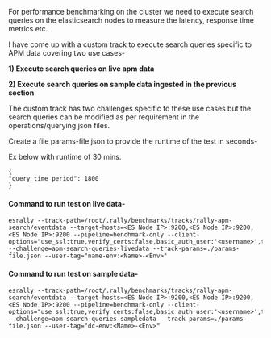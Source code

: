 <!-- wp:paragraph -->
<p>For performance benchmarking on the cluster we need to execute search queries on the elasticsearch nodes to measure the latency, response time metrics etc.</p>
<!-- /wp:paragraph -->

<!-- wp:paragraph -->
<p>I have come up with a custom track to execute search queries specific to APM data covering two use cases-</p>
<!-- /wp:paragraph -->

<!-- wp:paragraph -->
<p><strong>1) Execute search queries on live apm data </strong></p>
<!-- /wp:paragraph -->

<!-- wp:paragraph -->
<p><strong>2) Execute search queries on sample data ingested in the previous section</strong></p>
<!-- /wp:paragraph -->

<!-- wp:paragraph -->
<p>The custom track has two challenges specific to these use cases but the search queries can be modified as per requirement in the operations/querying json files.</p>
<!-- /wp:paragraph -->

<!-- wp:paragraph -->
<p>Create a file params-file.json to provide the runtime of the test in seconds-</p>
<!-- /wp:paragraph -->

<!-- wp:paragraph -->
<p>Ex below with runtime of 30 mins.</p>
<!-- /wp:paragraph -->

<!-- wp:preformatted -->
<pre class="wp-block-preformatted"><code>{</code>
<code>"query_time_period": 1800</code>
<code>}</code></pre>
<!-- /wp:preformatted -->

<!-- wp:heading {"level":4} -->
<h4>Command to run test on live data-</h4>
<!-- /wp:heading -->

<!-- wp:code -->
<pre class="wp-block-code"><code>esrally --track-path=/root/.rally/benchmarks/tracks/rally-apm-search/eventdata --target-hosts=&lt;ES Node IP>:9200,&lt;ES Node IP>:9200,&lt;ES Node IP>:9200 --pipeline=benchmark-only --client-options="use_ssl:true,verify_certs:false,basic_auth_user:'&lt;username>',timeout:120,basic_auth_password:'&lt;password>'" --challenge=apm-search-queries-livedata --track-params=./params-file.json --user-tag="name-env:&lt;Name>-&lt;Env>"</code></pre>
<!-- /wp:code -->

<!-- wp:heading {"level":4} -->
<h4>Command to run test on sample data-</h4>
<!-- /wp:heading -->

<!-- wp:code -->
<pre class="wp-block-code"><code>esrally --track-path=/root/.rally/benchmarks/tracks/rally-apm-search/eventdata --target-hosts=&lt;ES Node IP>:9200,&lt;ES Node IP>:9200,&lt;ES Node IP>:9200 --pipeline=benchmark-only --client-options="use_ssl:true,verify_certs:false,basic_auth_user:'&lt;username>',timeout:120,basic_auth_password:'&lt;password>'" --challenge=apm-search-queries-sampledata --track-params=./params-file.json --user-tag="dc-env:&lt;Name>-&lt;Env>"</code></pre>
<!-- /wp:code -->

